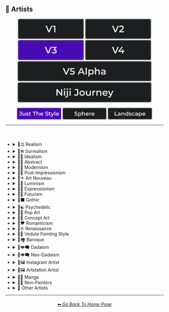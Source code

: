 <h2>📔 Artists</h2>

<div align="center">

[<img src="/Images/Repo_Parts/Buttons/Version_Buttons/button_version_V1_inactive.webp?raw=true" alt="MidJourney V1" height="64" />](/Pages/MJ_V1/Style_Pages/Sphere/Artists.md)
[<img src="/Images/Repo_Parts/Buttons/Version_Buttons/button_version_V2_inactive.webp?raw=true" alt="MidJourney V2" height="64" />](/Pages/MJ_V2/Style_Pages/Sphere/Artists.md)
[<img src="/Images/Repo_Parts/Buttons/Version_Buttons/button_version_V3_active.webp?raw=true" alt="MidJourney V3" height="64" />](/Pages/MJ_V3/Style_Pages/Just_The_Style/Artists.md)
[<img src="/Images/Repo_Parts/Buttons/Version_Buttons/button_version_V4_inactive.webp?raw=true" alt="MidJourney V4" height="64" />](/Pages/MJ_V4/Style_Pages/Just_The_Style/Artists.md)
<br>
[<img src="/Images/Repo_Parts/Buttons/Version_Buttons/button_version_V5_Alpha_inactive_half.webp?raw=true" alt="MidJourney V5" height="64" />](/Pages/MJ_V5/Style_Pages/Just_The_Style/Artists.md)
[<img src="/Images/Repo_Parts/Buttons/Version_Buttons/button_version_niji_inactive_half.webp?raw=true" alt="Niji Journey" height="64" />](/Pages/Niji_Journey/Style_Pages/Artists.md)

[<img src="/Images/Repo_Parts/Buttons/Image_Type_Buttons/button_just_the_style_active.webp?raw=true" alt="Just The Style" width="140.5" />](/Pages/MJ_V3/Style_Pages/Just_The_Style/Artists.md)
[<img src="/Images/Repo_Parts/Buttons/Image_Type_Buttons/button_sphere_inactive.webp?raw=true" alt="Sphere" width="140.5" />](/Pages/MJ_V3/Style_Pages/Sphere/Artists.md)
[<img src="/Images/Repo_Parts/Buttons/Image_Type_Buttons/button_landscape_inactive.webp?raw=true" alt="Landscape" width="140.5" />](/Pages/MJ_V3/Style_Pages/Landscape/Artists.md)

</div>

<hr>
<br>

- <details><summary>📔⛱ Realism</summary><p><div align="center">

	| Painting By Ivan Shishkin | Painting By Zdzislaw Beksinski |
	| :-: | :-: |
	| <img src="/Images/MJ_V3/MidJourney_Styles/Artists/Painting_By_Ivan_Shishkin.webp?raw=true" width="256" /> | <img src="/Images/MJ_V3/MidJourney_Styles/Artists/Painting_By_Zdzislaw_Beksinski.webp?raw=true" width="256" /> |
	
	<br>
	
	| Art by James Gurney | Painting By Claude Lorrain | Painting By Edward Hopper |
	| :-: | :-: | :-: |
	| <img src="/Images/MJ_V3/MidJourney_Styles/Wave_10/Art_by_James_Gurney.webp?raw=true" width="256" /> | <img src="/Images/MJ_V3/MidJourney_Styles/Artists/Painting_By_Claude_Lorrain.webp?raw=true" width="256" /> | <img src="/Images/MJ_V3/MidJourney_Styles/Artists/Painting_By_Edward_Hopper.webp?raw=true" width="256" /> |

	<br>
	
	| Painted By Adolph Menzel | Painted By Alexei Savrasov | Painted By Andrew Wyeth |
	| :-: | :-: | :-: |
	| <img src="/Images/MJ_V3/MidJourney_Styles/Artists/Painted_By_Adolph_Menzel.webp?raw=true" width="256" /> | <img src="/Images/MJ_V3/MidJourney_Styles/Artists/Painted_By_Alexei_Savrasov.webp?raw=true" width="256" /> | <img src="/Images/MJ_V3/MidJourney_Styles/Artists/Painted_By_Andrew_Wyeth.webp?raw=true" width="256" /> |

	<br>

	| Painting By Vilhelm Hammershoi |
	| :-: |
	| <img src="/Images/MJ_V3/MidJourney_Styles/Artists/Painting_By_Vilhelm_Hammershoi.webp?raw=true" width="256" /> |

  </div></p></details>


- <details><summary>📔❇ Surrealism</summary><p><div align="center">

	| Painting By Salvador Dali | Painting By Pablo Picasso | Painted By Andre Masson |
	| :-: | :-: | :-: |
	| <img src="/Images/MJ_V3/MidJourney_Styles/Artists/Painting_By_Salvador_Dali.webp?raw=true" width="256" /> | <img src="/Images/MJ_V3/MidJourney_Styles/Artists/Painting_By_Pablo_Picasso.webp?raw=true" width="256" /> | <img src="/Images/MJ_V3/MidJourney_Styles/Artists/Painted_By_Andre_Masson.webp?raw=true" width="256" /> |
	
	<br>
	
	| Painting By Max Ernst | Painting By Rene Magritte |
	| :-: | :-: |
	| <img src="/Images/MJ_V3/MidJourney_Styles/Artists/Painting_By_Max_Ernst.webp?raw=true" width="256" /> | <img src="/Images/MJ_V3/MidJourney_Styles/Artists/Painting_By_Rene_Magritte.webp?raw=true" width="256" /> |

	<br>

	| Art By Jim Burns | Art by Vincent Di Fate |
	| :-: | :-: |
	| <img src="/Images/MJ_V3/MidJourney_Styles/Wave_10/Art_By_Jim_Burns.webp?raw=true" width="256" /> | <img src="/Images/MJ_V3/MidJourney_Styles/Wave_10/Art_by_Vincent_Di_Fate.webp?raw=true" width="256" /> |

  </div></p></details>
  

- <details><summary>📔🔆 Idealism</summary><p><div align="center">

	| Painting By Jean Delville |
	| :-: |
	| <img src="/Images/MJ_V3/MidJourney_Styles/Artists/Painting_By_Jean_Delville.webp?raw=true" width="256" /> |

  </div></p></details>


- <details><summary>📔💮 Abstract</summary><p><div align="center">

	| Painting By Wassily Kandinsky | Painting By Marcia Santore |
	| :-: | :-: |
	| <img src="/Images/MJ_V3/MidJourney_Styles/Artists/Painting_By_Wassily_Kandinsky.webp?raw=true" width="256" /> | <img src="/Images/MJ_V3/MidJourney_Styles/Artists/Painting_By_Marcia_Santore.webp?raw=true" width="256" /> |

  </div></p></details>


- <details><summary>📔🧬 Modernism</summary><p><div align="center">

	| Painting By Kandinksey | Painting by Paul Cezane |
	| :-: | :-: |
	| <img src="/Images/MJ_V3/MidJourney_Styles/Wave_10/Painting_By_Kandinksey.webp?raw=true" width="256" /> | <img src="/Images/MJ_V3/MidJourney_Styles/Wave_10/Painting_by_Paul_Cezane.webp?raw=true" width="256" /> |

	<br>

	| Painted By Lawrence Pelton | Painted By Amanda Sage |
    | :-: | :-: |
    | <img src="/Images/MJ_V3/MidJourney_Styles/Artists/Painted_By_Lawrence_Pelton.webp?raw=true" width="256" /> | <img src="/Images/MJ_V3/MidJourney_Styles/Artists/Painted_By_Amanda_Sage.webp?raw=true" width="256" /> |

	<br>

    | Painted By Amedeo Modigliani | Art by Henry Moore |
    | :-: | :-: |
    | <img src="/Images/MJ_V3/MidJourney_Styles/Artists/Painted_By_Amedeo_Modigliani.webp?raw=true" width="256" /> | <img src="/Images/MJ_V3/MidJourney_Styles/Wave_10/Art_by_Henry_Moore.webp?raw=true" width="256" /> |

  </div></p></details>


- <details><summary>📔➿ Post-Impressionism</summary><p><div align="center">

	| Painting By Van Gogh |
	| :-: |
	| <img src="/Images/MJ_V3/MidJourney_Styles/Artists/Painting_By_Van_Gogh.webp?raw=true" width="256" /> |

  </div></p></details>


- <details><summary>📔⚜ Art Nouveau</summary><p><div align="center">

	| Painting By Wes Anderson | Painted By Alphonso Mucha | <br>Art By Gustav Klimt<p><div align="center"><i><h6>Added By <a href="https://github.com/brianrhea">Brian Rhea</a></h6></i></p> |
	| :-: | :-: | :-: |
	| <img src="/Images/MJ_V3/MidJourney_Styles/Artists/Painting_By_Wes_Anderson.webp?raw=true" width="256" /> | <img src="/Images/MJ_V3/MidJourney_Styles/Artists/Painted_By_Alphonso_Mucha.webp?raw=true" width="256" /> | <img src="/Images/MJ_V3/MidJourney_Styles/Artists/Art_By_Gustav_Klimt.webp?raw=true" width="256" /> |

  </div></p></details>


- <details><summary>📔🌄 Luminism</summary><p><div align="center">

	| Painting By Albert Bierstadt | Painting By Thomas Kinkade |
	| :-: | :-: |
	| <img src="/Images/MJ_V3/MidJourney_Styles/Artists/Painting_By_Albert_Bierstadt.webp?raw=true" width="256" /> | <img src="/Images/MJ_V3/MidJourney_Styles/Artists/Painting_By_Thomas_Kinkade.webp?raw=true" width="256" /> |

  </div></p></details>


- <details><summary>📔🦋 Expressionism</summary><p><div align="center">

    | Painted By Affadi | Painted By Alexej Von Jawlensky | Painted By Alice Neel |
    | :-: | :-: | :-: |
    | <img src="/Images/MJ_V3/MidJourney_Styles/Artists/Painted_By_Affadi.webp?raw=true" width="256" /> | <img src="/Images/MJ_V3/MidJourney_Styles/Artists/Painted_By_Alexej_Von_Jawlensky.webp?raw=true" width="256" /> | <img src="/Images/MJ_V3/MidJourney_Styles/Artists/Painted_By_Alice_Neel.webp?raw=true" width="256" /> |

    <br>

    | Painted By Alyssa Monks | Painted By Alfred Kubin |
    | :-: | :-: |
    | <img src="/Images/MJ_V3/MidJourney_Styles/Artists/Painted_By_Alyssa_Monks.webp?raw=true" width="256" /> | <img src="/Images/MJ_V3/MidJourney_Styles/Artists/Painted_By_Alfred_Kubin.webp?raw=true" width="256" /> |

  </div></p></details>


- <details><summary>📔🔳 Futurism</summary><p><div align="center">

	| Painting By David Alabo |
	| :-: |
	| <img src="/Images/MJ_V3/MidJourney_Styles/Artists/Painting_By_David_Alabo.webp?raw=true" width="256" /> |

  </div></p></details>


- <details><summary>📔⬛ Gothic</summary><p><div align="center">

	| Painted By Anne Stokes | Painting By Gerald Brom |
	| :-: | :-: |
	| <img src="/Images/MJ_V3/MidJourney_Styles/Artists/Painted_By_Anne_Stokes.webp?raw=true" width="256" /> | <img src="/Images/MJ_V3/MidJourney_Styles/Artists/Painting_By_Gerald_Brom.webp?raw=true" width="256" /> |

	<br>

	| Painting By Grant Wood | Painted By Albrecht Durer |
	| :-: | :-: |
	| <img src="/Images/MJ_V3/MidJourney_Styles/Artists/Painting_By_Grant_Wood.webp?raw=true" width="256" /> | <img src="/Images/MJ_V3/MidJourney_Styles/Artists/Painted_By_Albrecht_Durer.webp?raw=true" width="256" /> |

  </div></p></details>


- <details><summary>📔☯ Psychedelic</summary><p><div align="center">

	| Painting By Alex Grey | Painting By Dan Mumford |
	| :-: | :-: |
	| <img src="/Images/MJ_V3/MidJourney_Styles/Artists/Painting_By_Alex_Grey.webp?raw=true" width="256" /> | <img src="/Images/MJ_V3/MidJourney_Styles/Artists/Painting_By_Dan_Mumford.webp?raw=true" width="256" /> |

  </div></p></details>


- <details><summary>📔🔴 Pop Art</summary><p><div align="center">

	| Painted By Andy Warhol | Painting By David Hockney |
	| :-: | :-: |
	| <img src="/Images/MJ_V3/MidJourney_Styles/Artists/Painted_by_Andy_Warhol.webp?raw=true" width="256" /> | <img src="/Images/MJ_V3/MidJourney_Styles/Artists/Painting_By_David_Hockney.webp?raw=true" width="256" /> |

  </div></p></details>


- <details><summary>📔🧿 Concept Art</summary><p><div align="center">

	| Painting By Marc Simonetti | Painted By Alan Lee |
	| :-: | :-: |
	| <img src="/Images/MJ_V3/MidJourney_Styles/Artists/Painting_By_Marc_Simonetti.webp?raw=true" width="256" /> | <img src="/Images/MJ_V3/MidJourney_Styles/Artists/Painted_By_Alan_Lee.webp?raw=true" width="256" /> |

  </div></p></details>


- <details><summary>📔❤ Romanticism</summary><p><div align="center">

	| Painting By John Constable |
	| :-: |
	| <img src="/Images/MJ_V3/MidJourney_Styles/Artists/Painting_By_John_Constable.webp?raw=true" width="256" /> |

  </div></p></details>


- <details><summary>📔✡️ Renaissance</summary><p><div align="center">

	| Painted By Leonardo Da Vinci | Painted By Da Vinci |
	| :-: | :-: |
	| <img src="/Images/MJ_V3/MidJourney_Styles/Wave_11/Painted_By_Leonardo_Da_Vinci.webp?raw=true" width="256" /> | <img src="/Images/MJ_V3/MidJourney_Styles/Wave_11/Painted_By_Da_Vinci.webp?raw=true" width="256" /> |
	
	<br>

	| Painting By Hieronymus Bosch |
	| :-: |
	| <img src="/Images/MJ_V3/MidJourney_Styles/Artists/Painting_By_Hieronymus_Bosch.webp?raw=true" width="256" /> |

  </div></p></details>


- <details><summary>📔🌇 Vedute Painting Style</summary><p><div align="center">

	| Painting By Canaletto |
	| :-: |
	| <img src="/Images/MJ_V3/MidJourney_Styles/Artists/Painting_By_Canaletto.webp?raw=true" width="256" /> |

  </div></p></details>


- <details><summary>📔🏘 Baroque</summary><p><div align="center">

	| Painted By Annibale Carracci | Painted By Anthony Van Dyck |
    | :-: | :-: |
    | <img src="/Images/MJ_V3/MidJourney_Styles/Artists/Painted_By_Annibale_Carracci.webp?raw=true" width="256" /> | <img src="/Images/MJ_V3/MidJourney_Styles/Artists/Painted_By_Anthony_Van_Dyck.webp?raw=true" width="256" /> |

  </div></p></details>


- <details><summary>📔👁‍🗨 Dadaism</summary><p><div align="center">

	| Painting By Robert Rauschenberg | Art By Man Ray |
	| :-: | :-: |
	| <img src="/Images/MJ_V3/MidJourney_Styles/Artists/Painting_By_Robert_Rauschenberg.webp?raw=true" width="256" /> | <img src="/Images/MJ_V3/MidJourney_Styles/Artists/Art_By_Man_Ray.webp?raw=true" width="256" /> |
	
	<br>
	
	| Painting By Morton Livingston Schamberg | Art By Marcel Duchamp |
	| :-: | :-: |
	| <img src="/Images/MJ_V3/MidJourney_Styles/Artists/Painting_By_Morton_Livingston_Schamberg.webp?raw=true" width="256" /> | <img src="/Images/MJ_V3/MidJourney_Styles/Artists/Art_By_Marcel_Duchamp.webp?raw=true" width="256" /> |
	
	<br>
	
	| Art By Suzanne Duchamp | Painting By Francis Picabia |
	| :-: | :-: |
	| <img src="/Images/MJ_V3/MidJourney_Styles/Artists/Art_By_Suzanne_Duchamp.webp?raw=true" width="256" /> | <img src="/Images/MJ_V3/MidJourney_Styles/Artists/Painting_By_Francis_Picabia.webp?raw=true" width="256" /> |
	
	<br>
	
	| Art By Georges Ribemont-Dessaignes | Painting By Juliette Roche |
	| :-: | :-: |
	| <img src="/Images/MJ_V3/MidJourney_Styles/Artists/Art_By_Georges_Ribemont-Dessaignes.webp?raw=true" width="256" /> | <img src="/Images/MJ_V3/MidJourney_Styles/Artists/Painting_By_Juliette_Roche.webp?raw=true" width="256" /> |

	<br>

	| Art By Max Ernst | Art By Wilhelm Fick |
	| :-: | :-: |
	| <img src="/Images/MJ_V3/MidJourney_Styles/Artists/Art_By_Max_Ernst.webp?raw=true" width="256" /> | <img src="/Images/MJ_V3/MidJourney_Styles/Artists/Art_By_Wilhelm_Fick.webp?raw=true" width="256" /> |
	
	<br>

	| Art By George Grosz | Art By Hannah Hoch |
	| :-: | :-: |
	| <img src="/Images/MJ_V3/MidJourney_Styles/Artists/Art_By_George_Grosz.webp?raw=true" width="256" /> | <img src="/Images/MJ_V3/MidJourney_Styles/Artists/Art_By_Hannah_Hoch.webp?raw=true" width="256" /> |
	
	<br>

	| Art By Kurt Schwitters | Painting By Julius Evola |
	| :-: | :-: |
	| <img src="/Images/MJ_V3/MidJourney_Styles/Artists/Art_By_Kurt_Schwitters.webp?raw=true" width="256" /> | <img src="/Images/MJ_V3/MidJourney_Styles/Artists/Painting_By_Julius_Evola.webp?raw=true" width="256" /> |
	
	<br>

	| Painting By Serge Charchoune | Art By Ilia Zdanevich |
	| :-: | :-: |
	| <img src="/Images/MJ_V3/MidJourney_Styles/Artists/Painting_By_Serge_Charchoune.webp?raw=true" width="256" /> | <img src="/Images/MJ_V3/MidJourney_Styles/Artists/Art_By_Ilia_Zdanevich.webp?raw=true" width="256" /> |
	
	<br>

	| Painting By Jean Crotti | Art By Sophie Taeuber-Arp |
	| :-: | :-: |
	| <img src="/Images/MJ_V3/MidJourney_Styles/Artists/Painting_By_Jean_Crotti.webp?raw=true" width="256" /> | <img src="/Images/MJ_V3/MidJourney_Styles/Artists/Art_By_Sophie_Taeuber-Arp.webp?raw=true" width="256" /> |

  </div></p></details>


- <details><summary>📔👁‍🗨 Neo-Dadaism</summary><p><div align="center">
	
	| Art By Genpei Akasegawa | Painting By Josip Demirovic Devj |
	| :-: | :-: |
	| <img src="/Images/MJ_V3/MidJourney_Styles/Artists/Art_By_Genpei_Akasegawa.webp?raw=true" width="256" /> | <img src="/Images/MJ_V3/MidJourney_Styles/Artists/Painting_By_Josip_Demirovic_Devj.webp?raw=true" width="256" /> |
	
	<br>
	
	| Painting By Jim Dine | Art By Arthur Kopcke |
	| :-: | :-: |
	| <img src="/Images/MJ_V3/MidJourney_Styles/Artists/Painting_By_Jim_Dine.webp?raw=true" width="256" /> | <img src="/Images/MJ_V3/MidJourney_Styles/Artists/Art_By_Arthur_Kopcke.webp?raw=true" width="256" /> |
	
	<br>
	
	| Art By George Maciunas | Art By Valery Oisteanu |
	| :-: | :-: |
	| <img src="/Images/MJ_V3/MidJourney_Styles/Artists/Art_By_George_Maciunas.webp?raw=true" width="256" /> | <img src="/Images/MJ_V3/MidJourney_Styles/Artists/Art_By_Valery_Oisteanu.webp?raw=true" width="256" /> |

	<br>
	
	| Painting By Ushio Shinohara | Art By Jean Tinguely |
	| :-: | :-: |
	| <img src="/Images/MJ_V3/MidJourney_Styles/Artists/Painting_By_Ushio_Shinohara.webp?raw=true" width="256" /> | <img src="/Images/MJ_V3/MidJourney_Styles/Artists/Art_By_Jean_Tinguely.webp?raw=true" width="256" /> |
	
	<br>
	
	| Art By Masunobu Yoshimura |
	| :-: |
	| <img src="/Images/MJ_V3/MidJourney_Styles/Artists/Art_By_Masunobu_Yoshimura.webp?raw=true" width="256" /> |

  </div></p></details>


- <details><summary>📔🖼 Instagram Artist</summary><p><div align="center">
	
	| Uon.visuals | Art By Uon.visuals |
	| :-: | :-: |
	| <img src="/Images/MJ_V3/MidJourney_Styles/Artists/Uon.visuals.webp?raw=true" width="256" /> | <img src="/Images/MJ_V3/MidJourney_Styles/Artists/Art_By_Uon.visuals.webp?raw=true" width="256" /> |
	
	<br>

	| Art By Seth McMahon |
	| :-: |
	| <img src="/Images/MJ_V3/MidJourney_Styles/Wave_10/Art_By_Seth_McMahon.webp?raw=true" width="256" /> |

	<br>
	
	| Artofethan | Art By Artofethan |
	| :-: | :-: |
	| <img src="/Images/MJ_V3/MidJourney_Styles/Artists/Artofethan.webp?raw=true" width="256" /> | <img src="/Images/MJ_V3/MidJourney_Styles/Artists/Art_By_Artofethan.webp?raw=true" width="256" /> |

	<br>
	
	| Painting By Peter Mohrbacher |
	| :-: |
	| <img src="/Images/MJ_V3/MidJourney_Styles/Artists/Painting_By_Peter_Mohrbacher.webp?raw=true" width="256" /> |

	<br>

	| Painting By Boris Groh |
	| :-: |
	| <img src="/Images/MJ_V3/MidJourney_Styles/Wave_10/Painting_By_Boris_Groh.webp?raw=true" width="256" /> |

  </div></p></details>


- <details><summary>📔🖼 Artstation Artist</summary><p><div align="center">

    | Painted By Annton Fadeev | Painted By Alena Aenami |
    | :-: | :-: |
    | <img src="/Images/MJ_V3/MidJourney_Styles/Artists/Painted_By_Annton_Fadeev.webp?raw=true" width="256" /> | <img src="/Images/MJ_V3/MidJourney_Styles/Artists/Painted_By_Alena_Aenami.webp?raw=true" width="256" /> |

	<br>

    | Painted By Andreas Rocha | Painted By Aleksi Briclot |
    | :-: | :-: |
    | <img src="/Images/MJ_V3/MidJourney_Styles/Artists/Painted_By_Andreas_Rocha.webp?raw=true" width="256" /> | <img src="/Images/MJ_V3/MidJourney_Styles/Artists/Painted_By_Aleksi_Briclot.webp?raw=true" width="256" /> |

	<br>

	| Painting By Ivan Stan |
	| :-: |
	| <img src="/Images/MJ_V3/MidJourney_Styles/Wave_10/Painting_By_Ivan_Stan.webp?raw=true" width="256" /> |

  </div></p></details>


- <details><summary>📔🈯 Manga</summary><p><div align="center">

	| Painting By Junji Ito |
	| :-: |
	| <img src="/Images/MJ_V3/MidJourney_Styles/Artists/Painting_By_Junji_Ito.webp?raw=true" width="256" /> |

	<br>

	| Painted By Akihiko Yoshida | Painted By Anton Pieck |
	| :-: | :-: |
	| <img src="/Images/MJ_V3/MidJourney_Styles/Artists/Painted_By_Akihiko_Yoshida.webp?raw=true" width="256" /> | <img src="/Images/MJ_V3/MidJourney_Styles/Artists/Painted_By_Anton_Pieck.webp?raw=true" width="256" /> |

	<br>

	| Painted By Angus McKie | Painted By Akari Toriyama | Painted By Al Williamson |
	| :-: | :-: | :-: |
	| <img src="/Images/MJ_V3/MidJourney_Styles/Artists/Painted_By_Angus_McKie.webp?raw=true" width="256" /> | <img src="/Images/MJ_V3/MidJourney_Styles/Artists/Painted_By_Akari_Toriyama.webp?raw=true" width="256" /> | <img src="/Images/MJ_V3/MidJourney_Styles/Artists/Painted_By_Al_Williamson.webp?raw=true" width="256" /> |

	<br>

	| Art by Ilya Kuvshinov |
	| :-: |
	| <img src="/Images/MJ_V3/MidJourney_Styles/Wave_10/Art_by_Ilya_Kuvshinov.webp?raw=true" width="256" /> |

  </div></p></details>


- <details><summary>📔🗿 Non-Painters</summary><p>

    - <details><summary>📔🗿 Sculptors</summary><p><div align="center">

        | Art By Alberto Giacometti | Art By Alexander Milne Calder |
        | :-: | :-: |
        | <img src="/Images/MJ_V3/MidJourney_Styles/Artists/Art_By_Alberto_Giacometti.webp?raw=true" width="256" /> | <img src="/Images/MJ_V3/MidJourney_Styles/Artists/Art_By_Alexander_Milne_Calder.webp?raw=true" width="256" /> |

      </div></p></details>

    - <details><summary>📔📷 Photographers</summary><p><div align="center">

        | Art By Anne Geddes | <br>Art By Joel-Peter Witkin<p><div align="center"><i><h6>Added By <a href="https://github.com/fleshcrucifix">fleshcrucifix</a></h6></i></p> |
        | :-: | :-: |
        | <img src="/Images/MJ_V3/MidJourney_Styles/Artists/Art_By_Anne_Geddes.webp?raw=true" width="256" /> | <img src="/Images/MJ_V3/MidJourney_Styles/Artists/Art_by_Joel-Peter_Witkin.webp?raw=true" width="256" /> |

      </div></p></details>

    - <details><summary>📔✍ Writers</summary><p><div align="center">

        | Art By Anne McCaffrey |
        | :-: |
        | <img src="/Images/MJ_V3/MidJourney_Styles/Artists/Art_By_Anne_McCaffrey.webp?raw=true" width="256" /> |

      </div></p></details>

  </p></details>


- <details><summary>📔 Other Artists</summary><p><div align="center">

	| Painting By Bob Ross | Art By M.C. Escher |
	| :-: | :-: |
	| <img src="/Images/MJ_V3/MidJourney_Styles/Artists/Painting_By_Bob_Ross.webp?raw=true" width="256" /> | <img src="/Images/MJ_V3/MidJourney_Styles/Artists/Art_By_M.C._Escher.webp?raw=true" width="256" /> |
	
	<br>
	
	| Painting By Boris Smirnoff | Painted By Anton Otto |
	| :-: | :-: |
	| <img src="/Images/MJ_V3/MidJourney_Styles/Artists/Painting_By_Boris_Smirnoff.webp?raw=true" width="256" /> | <img src="/Images/MJ_V3/MidJourney_Styles/Artists/Painted_By_Anton_Otto.webp?raw=true" width="256" /> |

	<br>

	| Painted By Alexander Jansson | Painted By Ansel Adams |
    | :-: | :-: |
    | <img src="/Images/MJ_V3/MidJourney_Styles/Artists/Painted_By_Alexander_Jansson.webp?raw=true" width="256" /> | <img src="/Images/MJ_V3/MidJourney_Styles/Artists/Painted_By_Ansel_Adams.webp?raw=true" width="256" /> |

	<br>

	| Art By Ray Harryhausen | Art By H.R. Giger |
	| :-: | :-: |
	| <img src="/Images/MJ_V3/MidJourney_Styles/Wave_10/Art_By_Ray_Harryhausen.webp?raw=true" width="256" /> | <img src="/Images/MJ_V3/MidJourney_Styles/Wave_10/Art_By_H.R._Giger.webp?raw=true" width="256" /> |
	
	<br>
	
	| Painting By Raja Ravi Varma |
	| :-: |
	| <img src="/Images/MJ_V3/MidJourney_Styles/Wave_10/Painting_By_Raja_Ravi_Varma.webp?raw=true" width="256" /> |
	
	<br>

	| Painted By Anna Dittmann | Painting By Hugh Ferriss | Painted By Alexandre Cabanel |
	| :-: | :-: | :-: |
	| <img src="/Images/MJ_V3/MidJourney_Styles/Artists/Painted_By_Anna_Dittmann.webp?raw=true" width="256" /> | <img src="/Images/MJ_V3/MidJourney_Styles/Artists/Painting_By_Hugh_Ferriss.webp?raw=true" width="256" /> | <img src="/Images/MJ_V3/MidJourney_Styles/Artists/Painted_By_Alexandre_Cabanel.webp?raw=true" width="256" /> |

	<br>
	
	| Painting By John Howe | Painted By Squidward Tentacles |
	| :-: | :-: |
	| <img src="/Images/MJ_V3/MidJourney_Styles/Artists/Painting_By_John_Howe.webp?raw=true" width="256" /> | <img src="/Images/MJ_V3/MidJourney_Styles/Artists/Painted_By_Squidward_Tentacles.webp?raw=true" width="256" /> |

  </div></p></details>

<hr><!--------------->
<div align="center">
<h6><a href="/README.md">⬅ Go Back To Home Page</a></h6>
</div>
